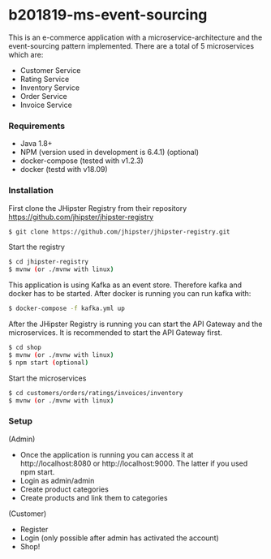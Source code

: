# b201819-ms-event-sourcing

This is an e-commerce application with a microservice-architecture and the event-sourcing pattern implemented.
There are a total of 5 microservices which are: 

  - Customer Service
  - Rating Service
  - Inventory Service
  - Order Service
  - Invoice Service

### Requirements
 - Java 1.8+
 - NPM (version used in development is 6.4.1) (optional)
 - docker-compose (tested with v1.2.3)
 - docker (testd with v18.09)
 
### Installation

First clone the JHipster Registry from their repository https://github.com/jhipster/jhipster-registry
```sh
$ git clone https://github.com/jhipster/jhipster-registry.git
```

Start the registry
```sh
$ cd jhipster-registry
$ mvnw (or ./mvnw with linux)
```
This application is using Kafka as an event store. Therefore kafka and docker has to be started. After docker is running you can run kafka with:
```sh
$ docker-compose -f kafka.yml up
```

After the JHipster Registry is running you can start the API Gateway and the microservices. It is recommended to start the API Gateway first.
```sh
$ cd shop
$ mvnw (or ./mvnw with linux)
$ npm start (optional)
```

Start the microservices
```sh
$ cd customers/orders/ratings/invoices/inventory
$ mvnw (or ./mvnw with linux)
```

### Setup
(Admin)
 - Once the application is running you can access it at http://localhost:8080 or http://localhost:9000. The latter if you used npm start.
 - Login as admin/admin
 - Create product categories
 - Create products and link them to categories
 
(Customer)
- Register
- Login (only possible after admin has activated the account)
- Shop!


